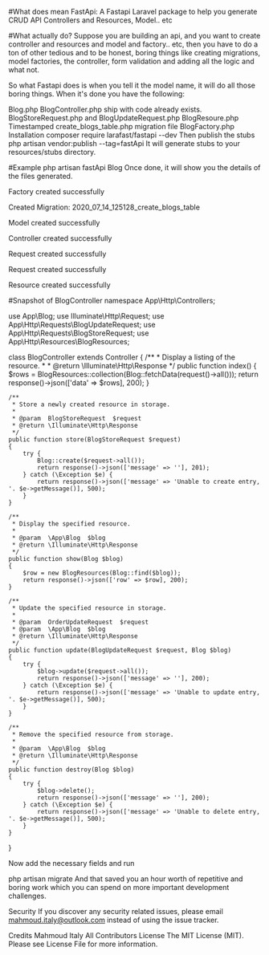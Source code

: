 #What does mean FastApi:
A Fastapi Laravel package to help you generate CRUD API Controllers and Resources, Model.. etc

#What actually do?
Suppose you are building an api, and you want to create controller and resources and model and factory.. etc, then you have to do a ton of other tedious and to be honest, boring things like creating migrations, model factories, the controller, form validation and adding all the logic and what not.

So what Fastapi does is when you tell it the model name, it will do all those boring things. When it's done you have the following:

Blog.php
BlogController.php ship with code already exists.
BlogStoreRequest.php and BlogUpdateRequest.php
BlogResoure.php
Timestamped create_blogs_table.php migration file
BlogFactory.php
Installation
composer require larafast/fastapi --dev
Then publish the stubs
php artisan vendor:publish --tag=fastApi
It will generate stubs to your resources/stubs directory.

#Example
php artisan fastApi Blog
Once done, it will show you the details of the files generated.

Factory created successfully

Created Migration: 2020_07_14_125128_create_blogs_table

Model created successfully

Controller created successfully

Request created successfully

Request created successfully

Resource created successfully

#Snapshot of BlogController
namespace App\Http\Controllers;

use App\Blog;
use Illuminate\Http\Request;
use App\Http\Requests\BlogUpdateRequest;
use App\Http\Requests\BlogStoreRequest;
use App\Http\Resources\BlogResources;

class BlogController extends Controller
{
    /**
     * Display a listing of the resource.
     *
     * @return \Illuminate\Http\Response
     */
    public function index()
    {
        $rows = BlogResources::collection(Blog::fetchData(request()->all()));
        return response()->json(['data' => $rows], 200);
    }

    /**
     * Store a newly created resource in storage.
     *
     * @param  BlogStoreRequest  $request
     * @return \Illuminate\Http\Response
     */
    public function store(BlogStoreRequest $request)
    {
        try {
            Blog::create($request->all());
            return response()->json(['message' => ''], 201);
        } catch (\Exception $e) {
            return response()->json(['message' => 'Unable to create entry, '. $e->getMessage()], 500);
        }
    }

    /**
     * Display the specified resource.
     *
     * @param  \App\Blog  $blog
     * @return \Illuminate\Http\Response
     */
    public function show(Blog $blog)
    {
        $row = new BlogResources(Blog::find($blog));
        return response()->json(['row' => $row], 200);
    }

    /**
     * Update the specified resource in storage.
     *
     * @param  OrderUpdateRequest  $request
     * @param  \App\Blog  $blog
     * @return \Illuminate\Http\Response
     */
    public function update(BlogUpdateRequest $request, Blog $blog)
    {
        try {
            $blog->update($request->all());
            return response()->json(['message' => ''], 200);
        } catch (\Exception $e) {
            return response()->json(['message' => 'Unable to update entry, '. $e->getMessage()], 500);
        }
    }

    /**
     * Remove the specified resource from storage.
     *
     * @param  \App\Blog  $blog
     * @return \Illuminate\Http\Response
     */
    public function destroy(Blog $blog)
    {
        try {
            $blog->delete();
            return response()->json(['message' => ''], 200);
        } catch (\Exception $e) {
            return response()->json(['message' => 'Unable to delete entry, '. $e->getMessage()], 500);
        }
    }
}

Now add the necessary fields and run

php artisan migrate
And that saved you an hour worth of repetitive and boring work which you can spend on more important development challenges.

Security
If you discover any security related issues, please email mahmoud.italy@outlook.com instead of using the issue tracker.

Credits
Mahmoud Italy
All Contributors
License
The MIT License (MIT). Please see License File for more information.
